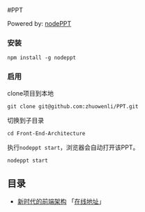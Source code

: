 #PPT

Powered by: [nodePPT](https://github.com/ksky521/nodePPT)

### 安装

    npm install -g nodeppt

### 启用

clone项目到本地

    git clone git@github.com:zhuowenli/PPT.git

切换到子目录

    cd Front-End-Architecture

执行`nodeppt start`，浏览器会自动打开该PPT。

    nodeppt start

## 目录

- [新时代的前端架构](https://github.com/zhuowenli/PPT/tree/master/Front-End-Architecture) 「[在线地址](http://www.zhuowenli.com/ppt/Front-End-Architecture)」



